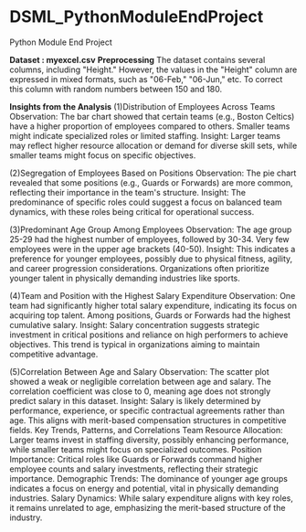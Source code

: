 # DSML_PythonModuleEndProject
Python Module End Project

**Dataset : myexcel.csv**
**Preprocessing**
The dataset contains several columns, including "Height." However, the values in the "Height" column are expressed in mixed formats, such as "06-Feb," "06-Jun," etc. To correct this column with random numbers between 150 and 180.

**Insights from the Analysis**
(1)Distribution of Employees Across Teams Observation:
The bar chart showed that certain teams (e.g., Boston Celtics) have a higher proportion of employees compared to others. Smaller teams might indicate specialized roles or limited staffing. Insight: Larger teams may reflect higher resource allocation or demand for diverse skill sets, while smaller teams might focus on specific objectives.

(2)Segregation of Employees Based on Positions Observation:
The pie chart revealed that some positions (e.g., Guards or Forwards) are more common, reflecting their importance in the team's structure. Insight: The predominance of specific roles could suggest a focus on balanced team dynamics, with these roles being critical for operational success.

(3)Predominant Age Group Among Employees Observation: 
The age group 25-29 had the highest number of employees, followed by 30-34. Very few employees were in the upper age brackets (40-50). Insight: This indicates a preference for younger employees, possibly due to physical fitness, agility, and career progression considerations. Organizations often prioritize younger talent in physically demanding industries like sports.

(4)Team and Position with the Highest Salary Expenditure Observation:
One team had significantly higher total salary expenditure, indicating its focus on acquiring top talent. Among positions, Guards or Forwards had the highest cumulative salary. Insight: Salary concentration suggests strategic investment in critical positions and reliance on high performers to achieve objectives. This trend is typical in organizations aiming to maintain competitive advantage.

(5)Correlation Between Age and Salary Observation: 
The scatter plot showed a weak or negligible correlation between age and salary. The correlation coefficient was close to 0, meaning age does not strongly predict salary in this dataset. Insight: Salary is likely determined by performance, experience, or specific contractual agreements rather than age. This aligns with merit-based compensation structures in competitive fields. Key Trends, Patterns, and Correlations Team Resource Allocation: Larger teams invest in staffing diversity, possibly enhancing performance, while smaller teams might focus on specialized outcomes. Position Importance: Critical roles like Guards or Forwards command higher employee counts and salary investments, reflecting their strategic importance. Demographic Trends: The dominance of younger age groups indicates a focus on energy and potential, vital in physically demanding industries. Salary Dynamics: While salary expenditure aligns with key roles, it remains unrelated to age, emphasizing the merit-based structure of the industry.
